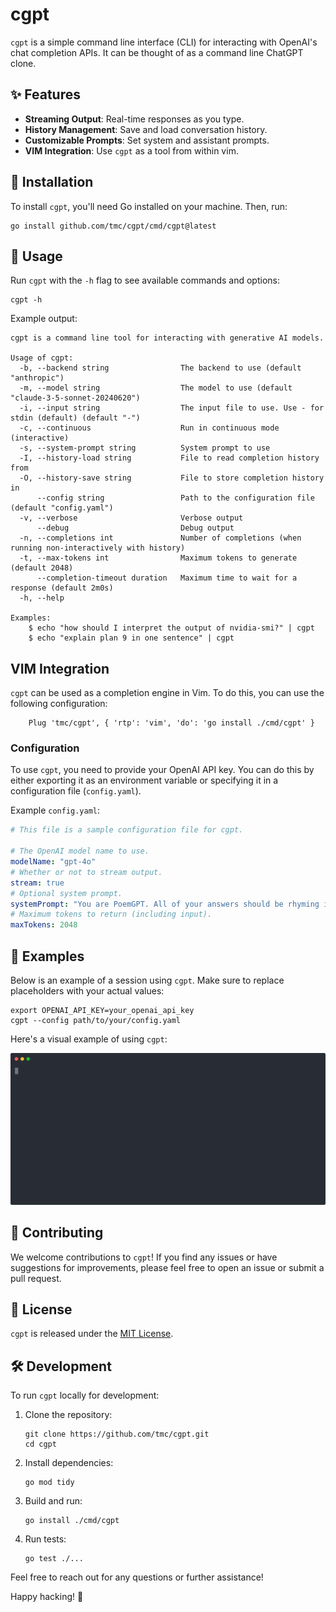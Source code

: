# cgpt

`cgpt` is a simple command line interface (CLI) for interacting with OpenAI's chat completion APIs. It can be thought of as a command line ChatGPT clone.

## ✨ Features

- **Streaming Output**: Real-time responses as you type.
- **History Management**: Save and load conversation history.
- **Customizable Prompts**: Set system and assistant prompts.
- **VIM Integration**: Use `cgpt` as a tool from within vim.

## 🚀 Installation

To install `cgpt`, you'll need Go installed on your machine. Then, run:

```shell
go install github.com/tmc/cgpt/cmd/cgpt@latest
```

## 📖 Usage

Run `cgpt` with the `-h` flag to see available commands and options:

```shell
cgpt -h
```

Example output:
```shell
cgpt is a command line tool for interacting with generative AI models.

Usage of cgpt:
  -b, --backend string                The backend to use (default "anthropic")
  -m, --model string                  The model to use (default "claude-3-5-sonnet-20240620")
  -i, --input string                  The input file to use. Use - for stdin (default) (default "-")
  -c, --continuous                    Run in continuous mode (interactive)
  -s, --system-prompt string          System prompt to use
  -I, --history-load string           File to read completion history from
  -O, --history-save string           File to store completion history in
      --config string                 Path to the configuration file (default "config.yaml")
  -v, --verbose                       Verbose output
      --debug                         Debug output
  -n, --completions int               Number of completions (when running non-interactively with history)
  -t, --max-tokens int                Maximum tokens to generate (default 2048)
      --completion-timeout duration   Maximum time to wait for a response (default 2m0s)
  -h, --help

Examples:
	$ echo "how should I interpret the output of nvidia-smi?" | cgpt
	$ echo "explain plan 9 in one sentence" | cgpt
```

## VIM Integration

`cgpt` can be used as a completion engine in Vim. To do this, you can use the following configuration:

```vim
    Plug 'tmc/cgpt', { 'rtp': 'vim', 'do': 'go install ./cmd/cgpt' }
```

### Configuration

To use `cgpt`, you need to provide your OpenAI API key. You can do this by either exporting it as an environment variable or specifying it in a configuration file (`config.yaml`).

Example `config.yaml`:

```yaml
# This file is a sample configuration file for cgpt.

# The OpenAI model name to use.
modelName: "gpt-4o"
# Whether or not to stream output.
stream: true
# Optional system prompt.
systemPrompt: "You are PoemGPT. All of your answers should be rhyming in nature."
# Maximum tokens to return (including input).
maxTokens: 2048
```

## 🎉 Examples

Below is an example of a session using `cgpt`. Make sure to replace placeholders with your actual values:

```shell
export OPENAI_API_KEY=your_openai_api_key
cgpt --config path/to/your/config.yaml
```

Here's a visual example of using `cgpt`:

![sample session](./sample.svg)

## 🤝 Contributing

We welcome contributions to `cgpt`! If you find any issues or have suggestions for improvements, please feel free to open an issue or submit a pull request.

## 📝 License

`cgpt` is released under the [MIT License](LICENSE).

## 🛠️ Development

To run `cgpt` locally for development:

1. Clone the repository:
    ```shell
    git clone https://github.com/tmc/cgpt.git
    cd cgpt
    ```

2. Install dependencies:
    ```shell
    go mod tidy
    ```

3. Build and run:
    ```shell
    go install ./cmd/cgpt
    ```

4. Run tests:
    ```shell
    go test ./...
    ```

Feel free to reach out for any questions or further assistance!

Happy hacking! 🚀

